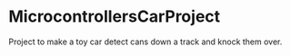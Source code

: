 # MicrocontrollersCarProject
Project to make a toy car detect cans down a track and knock them over.

